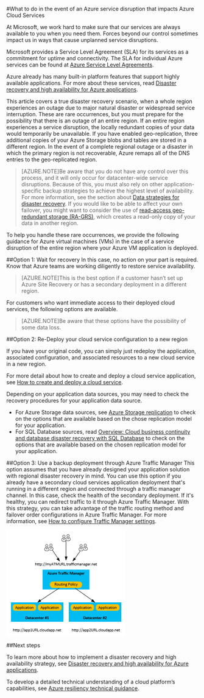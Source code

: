 <properties
	pageTitle="What to do in the event of an Azure service disruption that impacts Azure Cloud Services | Azure"
	description="Learn what to do in the event of an Azure service disruption that impacts Azure Cloud Services."
	services="cloud-services"
	documentationCenter=""
	authors="kmouss"
	manager="drewm"
	editor=""/>

<tags
	ms.service="cloud-services"
	ms.date="05/16/2016"
	wacn.date=""/>

#What to do in the event of an Azure service disruption that impacts Azure Cloud Services

At Microsoft, we work hard to make sure that our services are always available to you when you need them. Forces beyond our control sometimes impact us in ways that cause unplanned service disruptions.

Microsoft provides a Service Level Agreement (SLA) for its services as a commitment for uptime and connectivity. The SLA for individual Azure services can be found at [Azure Service Level Agreements](/support/legal/sla/).

Azure already has many built-in platform features that support highly available applications. For more about these services, read [Disaster recovery and high availability for Azure applications](https://aka.ms/drtechguide).

This article covers a true disaster recovery scenario, when a whole region experiences an outage due to major natural disaster or widespread service interruption. These are rare occurrences, but you must prepare for the possibility that there is an outage of an entire region. If an entire region experiences a service disruption, the locally redundant copies of your data would temporarily be unavailable. If you have enabled geo-replication, three additional copies of your Azure Storage blobs and tables are stored in a different region. In the event of a complete regional outage or a disaster in which the primary region is not recoverable, Azure remaps all of the DNS entries to the geo-replicated region.

>[AZURE.NOTE]Be aware that you do not have any control over this process, and it will only occur for datacenter-wide service disruptions. Because of this, you must also rely on other application-specific backup strategies to achieve the highest level of availability. For more information, see the section about [Data strategies for disaster recovery](/documentation/articles/resiliency-disaster-recovery-high-availability-azure-applications/#DSDR). If you would like to be able to affect your own failover, you might want to consider the use of [read-access geo-redundant storage (RA-GRS)](/documentation/articles/storage-redundancy/#read-access-geo-redundant-storage), which creates a read-only copy of your data in another region.

To help you handle these rare occurrences, we provide the following guidance for Azure virtual machines (VMs) in the case of a service disruption of the entire region where your Azure VM application is deployed.

##Option 1: Wait for recovery
In this case, no action on your part is required. Know that Azure teams are working diligently to restore service availability. 

>[AZURE.NOTE]This is the best option if a customer hasn’t set up Azure Site Recovery or has a secondary deployment in a different region.

For customers who want immediate access to their deployed cloud services, the following options are available.

>[AZURE.NOTE]Be aware that these options have the possibility of some data loss.     

##Option 2: Re-Deploy your cloud service configuration to a new region

If you have your original code, you can simply just redeploy the application, associated configuration, and associated resources to a new cloud service in a new region.  

For more detail about how to create and deploy a cloud service application, see [How to create and deploy a cloud service](/documentation/articles/cloud-services-how-to-create-deploy-portal/).

Depending on your application data sources, you may need to check the recovery procedures for your application data source.
  * For Azure Storage data sources, see [Azure Storage replication](/documentation/articles/storage-redundancy/#read-access-geo-redundant-storage) to check on the options that are available based on the chose replication model for your application.
  * For SQL Database sources, read [Overview: Cloud business continuity and database disaster recovery with SQL Database](/documentation/articles/sql-database-business-continuity/) to check on the options that are available based on the chosen replication model for your application.

##Option 3: Use a backup deployment through Azure Traffic Manager
This option assumes that you have already designed your application solution with regional disaster recovery in mind. You can use this option if you already have a secondary cloud services application deployment that's running in a different region and connected through a traffic manager channel. In this case, check the health of the secondary deployment. If it's healthy, you can redirect traffic to it through Azure Traffic Manager. With this strategy, you can take advantage of the traffic routing method and failover order configurations in Azure Traffic Manager. For more information, see [How to configure Traffic Manager settings](/documentation/articles/traffic-manager-overview/#how-to-configure-traffic-manager-settings).

![Balancing Azure Cloud Services across regions with Azure Traffic Manager](./media/cloud-services-disaster-recovery-guidance/using-azure-traffic-manager.png)

##Next steps

To learn more about how to implement a disaster recovery and high availability strategy, see [Disaster recovery and high availability for Azure applications](/documentation/articles/resiliency-disaster-recovery-high-availability-azure-applications/).

To develop a detailed technical understanding of a cloud platform’s capabilities, see [Azure resiliency technical guidance](/documentation/articles/resiliency-technical-guidance).

<!-- If the instructions are not clear, or if you would like Microsoft to do the operations on your behalf please contact [Customer Support](https://portal.azure.com/#blade/Microsoft_Azure_Support/HelpAndSupportBlade). -->
